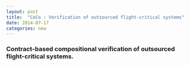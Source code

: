 ```yaml
---
layout: post
title:  "CoCo : Verification of outsourced flight-critical systems"
date: 2014-07-17
categories: new
---
```


### Contract-based compositional verification of outsourced flight-critical systems.
